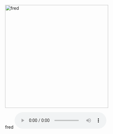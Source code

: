 <p><img src="http://i.imgur.com/VR7YgBp.jpg" alt="fred" width="337" height="337" /></p>
fred
<audio controls>
  <source src="fred.ogg" type="audio/ogg">
  <source src="fred.mp3" type="audio/mpeg">
</audio>
